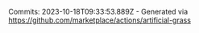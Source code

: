 Commits: 2023-10-18T09:33:53.889Z - Generated via https://github.com/marketplace/actions/artificial-grass
<br>
